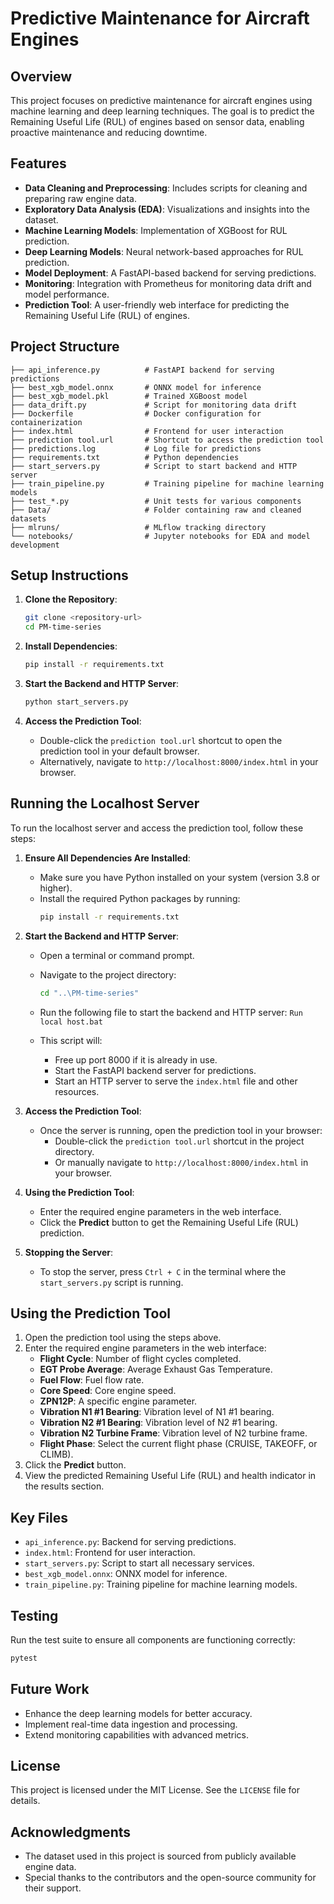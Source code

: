 # Predictive Maintenance for Aircraft Engines

## Overview
This project focuses on predictive maintenance for aircraft engines using machine learning and deep learning techniques. The goal is to predict the Remaining Useful Life (RUL) of engines based on sensor data, enabling proactive maintenance and reducing downtime.

## Features
- **Data Cleaning and Preprocessing**: Includes scripts for cleaning and preparing raw engine data.
- **Exploratory Data Analysis (EDA)**: Visualizations and insights into the dataset.
- **Machine Learning Models**: Implementation of XGBoost for RUL prediction.
- **Deep Learning Models**: Neural network-based approaches for RUL prediction.
- **Model Deployment**: A FastAPI-based backend for serving predictions.
- **Monitoring**: Integration with Prometheus for monitoring data drift and model performance.
- **Prediction Tool**: A user-friendly web interface for predicting the Remaining Useful Life (RUL) of engines.

## Project Structure
```
├── api_inference.py          # FastAPI backend for serving predictions
├── best_xgb_model.onnx       # ONNX model for inference
├── best_xgb_model.pkl        # Trained XGBoost model
├── data_drift.py             # Script for monitoring data drift
├── Dockerfile                # Docker configuration for containerization
├── index.html                # Frontend for user interaction
├── prediction tool.url       # Shortcut to access the prediction tool
├── predictions.log           # Log file for predictions
├── requirements.txt          # Python dependencies
├── start_servers.py          # Script to start backend and HTTP server
├── train_pipeline.py         # Training pipeline for machine learning models
├── test_*.py                 # Unit tests for various components
├── Data/                     # Folder containing raw and cleaned datasets
├── mlruns/                   # MLflow tracking directory
└── notebooks/                # Jupyter notebooks for EDA and model development
```

## Setup Instructions
1. **Clone the Repository**:
   ```bash
   git clone <repository-url>
   cd PM-time-series
   ```

2. **Install Dependencies**:
   ```bash
   pip install -r requirements.txt
   ```

3. **Start the Backend and HTTP Server**:
   ```bash
   python start_servers.py
   ```

4. **Access the Prediction Tool**:
   - Double-click the `prediction tool.url` shortcut to open the prediction tool in your default browser.
   - Alternatively, navigate to `http://localhost:8000/index.html` in your browser.

## Running the Localhost Server

To run the localhost server and access the prediction tool, follow these steps:

1. **Ensure All Dependencies Are Installed**:
   - Make sure you have Python installed on your system (version 3.8 or higher).
   - Install the required Python packages by running:
     ```bash
     pip install -r requirements.txt
     ```

2. **Start the Backend and HTTP Server**:
   - Open a terminal or command prompt.
   - Navigate to the project directory:
     ```bash
     cd "..\PM-time-series"
     ```
   - Run the following file to start the backend and HTTP server:
        `Run local host.bat`

   - This script will:
     - Free up port 8000 if it is already in use.
     - Start the FastAPI backend server for predictions.
     - Start an HTTP server to serve the `index.html` file and other resources.

3. **Access the Prediction Tool**:
   - Once the server is running, open the prediction tool in your browser:
     - Double-click the `prediction tool.url` shortcut in the project directory.
     - Or manually navigate to `http://localhost:8000/index.html` in your browser.

4. **Using the Prediction Tool**:
   - Enter the required engine parameters in the web interface.
   - Click the **Predict** button to get the Remaining Useful Life (RUL) prediction.

5. **Stopping the Server**:
   - To stop the server, press `Ctrl + C` in the terminal where the `start_servers.py` script is running.

## Using the Prediction Tool
1. Open the prediction tool using the steps above.
2. Enter the required engine parameters in the web interface:
   - **Flight Cycle**: Number of flight cycles completed.
   - **EGT Probe Average**: Average Exhaust Gas Temperature.
   - **Fuel Flow**: Fuel flow rate.
   - **Core Speed**: Core engine speed.
   - **ZPN12P**: A specific engine parameter.
   - **Vibration N1 #1 Bearing**: Vibration level of N1 #1 bearing.
   - **Vibration N2 #1 Bearing**: Vibration level of N2 #1 bearing.
   - **Vibration N2 Turbine Frame**: Vibration level of N2 turbine frame.
   - **Flight Phase**: Select the current flight phase (CRUISE, TAKEOFF, or CLIMB).
3. Click the **Predict** button.
4. View the predicted Remaining Useful Life (RUL) and health indicator in the results section.

## Key Files
- `api_inference.py`: Backend for serving predictions.
- `index.html`: Frontend for user interaction.
- `start_servers.py`: Script to start all necessary services.
- `best_xgb_model.onnx`: ONNX model for inference.
- `train_pipeline.py`: Training pipeline for machine learning models.

## Testing
Run the test suite to ensure all components are functioning correctly:
```bash
pytest
```

## Future Work
- Enhance the deep learning models for better accuracy.
- Implement real-time data ingestion and processing.
- Extend monitoring capabilities with advanced metrics.

## License
This project is licensed under the MIT License. See the `LICENSE` file for details.

## Acknowledgments
- The dataset used in this project is sourced from publicly available engine data.
- Special thanks to the contributors and the open-source community for their support.
